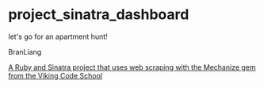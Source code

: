 # project_sinatra_dashboard
let's go for an apartment hunt!

BranLiang

[A Ruby and Sinatra project that uses web scraping with the Mechanize gem from the Viking Code School](http://www.vikingcodeschool.com)
